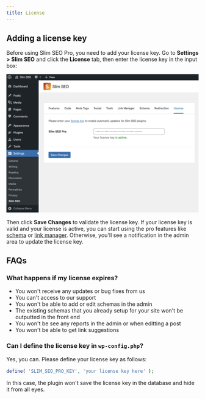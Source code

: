 ```yaml
---
title: License
---
```


## Adding a license key

Before using Slim SEO Pro, you need to add your license key. Go to **Settings > Slim SEO** and click the **License** tab, then enter the license key in the input box:

![Add license key in Slim SEO Pro](img/license.png)

Then click **Save Changes** to validate the license key. If your license key is valid and your license is active, you can start using the pro features like [schema](/slim-seo-pro/schema/adding-schemas/) or [link manager](/slim-seo-pro/link-manager/scanning-links/). Otherwise, you'll see a notification in the admin area to update the license key.

## FAQs

### What happens if my license expires?

- You won't receive any updates or bug fixes from us
- You can't access to our support
- You won't be able to add or edit schemas in the admin
- The existing schemas that you already setup for your site won't be outputted in the front end
- You won't be see any reports in the admin or when editting a post
- You won't be able to get link suggestions

### Can I define the license key in `wp-config.php`?

Yes, you can. Please define your license key as follows:

```php
define( 'SLIM_SEO_PRO_KEY', 'your license key here' );
```

In this case, the plugin won't save the license key in the database and hide it from all eyes.